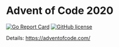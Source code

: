 # Advent of Code 2020

[![Go Report Card](https://goreportcard.com/badge/github.com/selcukusta/advent-of-code-2020)](https://goreportcard.com/report/github.com/selcukusta/advent-of-code-2020)
[![GitHub license](https://img.shields.io/badge/license-MIT-blue.svg)](https://github.com/selcukusta/advent-of-code-2020/blob/master/LICENSE)

Details: https://adventofcode.com/
